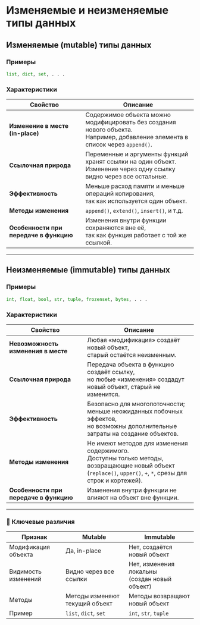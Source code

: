# Изменяемые и неизменяемые типы данных

## Изменяемые (mutable) типы данных

### Примеры

```python
list, dict, set, . . .
```

### Характеристики

| Свойство                               | Описание                                                                                                                          |
| -------------------------------------- |-----------------------------------------------------------------------------------------------------------------------------------|
| **Изменение в месте (in-place)**       | Содержимое объекта можно модифицировать без создания нового объекта. <br>Например, добавление элемента в список через `append()`. |
| **Ссылочная природа**                  | Переменные и аргументы функций хранят ссылки на один объект. <br>Изменение через одну ссылку видно через все остальные.           |
| **Эффективность**                      | Меньше расход памяти и меньше операций копирования, <br>так как используется один объект.                                         |
| **Методы изменения**                   | `append()`, `extend()`, `insert()`, и т.д.                                                                                        |
| **Особенности при передаче в функцию** | Изменения внутри функции сохраняются вне её, <br>так как функция работает с той же ссылкой.                                       |

---

## Неизменяемые (immutable) типы данных

### Примеры

```python
int, float, bool, str, tuple, frozenset, bytes, . . .
```

### Характеристики

| Свойство                               | Описание                                                                                                                                                      |
| -------------------------------------- | ------------------------------------------------------------------------------------------------------------------------------------------------------------- |
| **Невозможность изменения в месте**    | Любая «модификация» создаёт новый объект, <br>старый остаётся неизменным.                                                                                         |
| **Ссылочная природа**                  | Передача объекта в функцию создаёт ссылку, <br>но любые «изменения» создадут новый объект, старый не изменится.                                                   |
| **Эффективность**                      | Безопасно для многопоточности; <br>меньше неожиданных побочных эффектов, <br>но возможны дополнительные затраты на создание объектов.                                 |
| **Методы изменения**                   | Не имеют методов для изменения содержимого. <br>Доступны только методы, возвращающие новый объект <br>(`replace()`, `upper()`, `+`, `*`, срезы для строк и кортежей). |
| **Особенности при передаче в функцию** | Изменения внутри функции не влияют на объект вне функции.                                                                                                     |

---

### 🔹 Ключевые различия

| Признак             | Mutable                        | Immutable                                         |
| ------------------- |--------------------------------|---------------------------------------------------|
| Модификация объекта | Да, in-place                   | Нет, создаётся новый объект                       |
| Видимость изменений | Видно через все ссылки         | Нет, изменения локальны <br>(создан новый объект) |
| Методы              | Методы изменяют текущий объект | Методы возвращают новый объект                    |
| Пример              | `list`, `dict`, `set`          | `int`, `str`, `tuple`                             |


